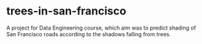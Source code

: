 # trees-in-san-francisco
A project for Data Engineering course, which aim was to predict shading of San Francisco roads according to the shadows falling from trees.
